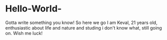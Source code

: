 # Hello-World-
Gotta write something you know!
So here we go
I am Keval, 21 years old, enthusiastic about life and nature and studing i don't know what, still going on.
Wish me luck!
